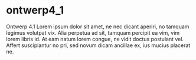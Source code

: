 # ontwerp4_1
Ontwerp 4.1
Lorem ipsum dolor sit amet, ne nec dicant aperiri, no tamquam legimus volutpat vix. Alia perpetua ad sit, tamquam percipit ea vim, vim lorem libris id. At eam natum lorem congue, ne vidit doctus postulant vel. Affert suscipiantur no pri, sed novum dicam ancillae ex, ius mucius placerat ne.